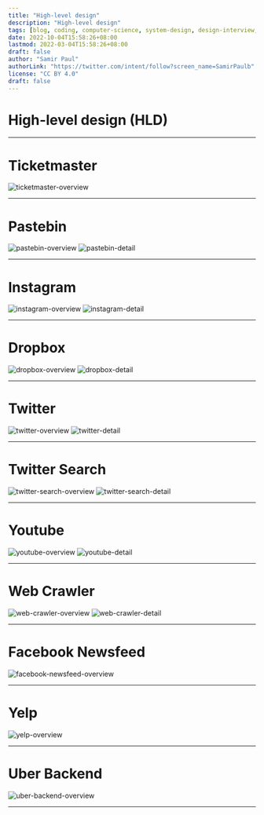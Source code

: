 ```yaml
---
title: "High-level design"
description: "High-level design"
tags: [blog, coding, computer-science, system-design, design-interview, preparation]
date: 2022-10-04T15:58:26+08:00
lastmod: 2022-03-04T15:58:26+08:00
draft: false
author: "Samir Paul"
authorLink: "https://twitter.com/intent/follow?screen_name=SamirPaulb"
license: "CC BY 4.0"
draft: false
---
```


# High-level design (HLD)

---

# Ticketmaster

![ticketmaster-overview](https://scdn.netlify.app/img/system-design/ticketmaster-overview.png)

---

# Pastebin

![pastebin-overview](https://scdn.netlify.app/img/system-design/pastebin-overview.png)
![pastebin-detail](https://scdn.netlify.app/img/system-design/pastebin-detail.png)

---


# Instagram

![instagram-overview](https://scdn.netlify.app/img/system-design/instagram-overview.png)
![instagram-detail](https://scdn.netlify.app/img/system-design/instagram-detail.png)


---


# Dropbox

![dropbox-overview](https://scdn.netlify.app/img/system-design/dropbox-overview.png)
![dropbox-detail](https://scdn.netlify.app/img/system-design/dropbox-detail.png)


---


# Twitter

![twitter-overview](https://scdn.netlify.app/img/system-design/twitter-overview.png)
![twitter-detail](https://scdn.netlify.app/img/system-design/twitter-detail.png)


---


# Twitter Search

![twitter-search-overview](https://scdn.netlify.app/img/system-design/twitter-search-overview.png)
![twitter-search-detail](https://scdn.netlify.app/img/system-design/twitter-search-detail.png)


---


# Youtube

![youtube-overview](https://scdn.netlify.app/img/system-design/youtube-overview.png)
![youtube-detail](https://scdn.netlify.app/img/system-design/youtube-detail.png)


---


# Web Crawler

![web-crawler-overview](https://scdn.netlify.app/img/system-design/web-crawler-overview.png)
![web-crawler-detail](https://scdn.netlify.app/img/system-design/web-crawler-detail.png)


---


# Facebook Newsfeed

![facebook-newsfeed-overview](https://scdn.netlify.app/img/system-design/facebook-newsfeed-overview.png)



---


# Yelp

![yelp-overview](https://scdn.netlify.app/img/system-design/yelp-overview.png)


---


# Uber Backend

![uber-backend-overview](https://scdn.netlify.app/img/system-design/uber-backend-overview.png)


---


<script async src="https://pagead2.googlesyndication.com/pagead/js/adsbygoogle.js?client=ca-pub-8274401353019049" loading="lazy"
     crossorigin="anonymous"></script>
<!-- Display ads -->
<ins class="adsbygoogle"
     style="display:block"
     data-ad-client="ca-pub-8274401353019049"
     data-ad-slot="5522300086"
     data-ad-format="auto"
     data-full-width-responsive="true"></ins>
<script>
     (adsbygoogle = window.adsbygoogle || []).push({});
</script>

